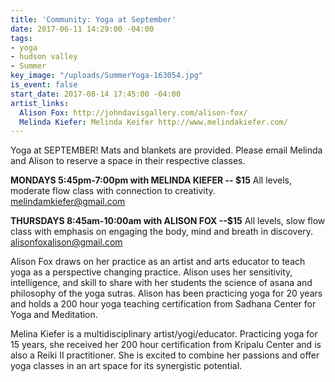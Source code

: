 ```yaml
---
title: 'Community: Yoga at September'
date: 2017-06-11 14:29:00 -04:00
tags:
- yoga
- hudson valley
- Summer
key_image: "/uploads/SummerYoga-163054.jpg"
is_event: false
start_date: 2017-08-14 17:45:00 -04:00
artist_links:
  Alison Fox: http://johndavisgallery.com/alison-fox/
  Melinda Kiefer: Melinda Keifer http://www.melindakiefer.com/
---
```


Yoga at SEPTEMBER! Mats and blankets are provided. Please email Melinda and Alison to reserve a space in their respective classes. 

**MONDAYS 5:45pm-7:00pm with MELINDA KIEFER -- $15**
All levels, moderate flow class with connection to creativity. melindamkiefer@gmail.com

**THURSDAYS 8:45am-10:00am with ALISON FOX --$15**
All levels, slow flow class with emphasis on engaging the body, mind and breath in discovery. alisonfoxalison@gmail.com

Alison Fox draws on her practice as an artist and arts educator to teach yoga as a perspective changing practice. Alison uses her sensitivity, intelligence, and skill to share with her students the science of asana and philosophy of the yoga sutras. Alison has been practicing yoga for 20 years and holds a 200 hour yoga teaching certification from Sadhana Center for Yoga and Meditation.

Melina Kiefer is a multidisciplinary artist/yogi/educator. Practicing yoga for 15 years, she received her 200 hour certification from Kripalu Center and is also a Reiki II practitioner. She is excited to combine her passions and offer yoga classes in an art space for its synergistic potential.